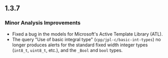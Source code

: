 ## 1.3.7

### Minor Analysis Improvements

* Fixed a bug in the models for Microsoft's Active Template Library (ATL).
* The query "Use of basic integral type" (`cpp/jpl-c/basic-int-types`) no longer produces alerts for the standard fixed width integer types (`int8_t`, `uint8_t`, etc.), and the `_Bool` and `bool` types.
